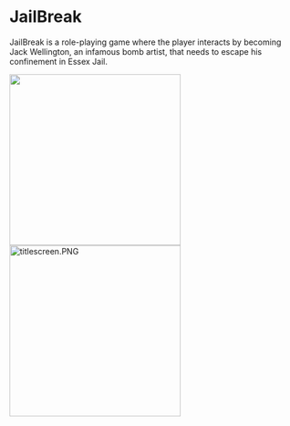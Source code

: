 <h1> JailBreak </h1>
<p> JailBreak is a role-playing game where the player interacts by becoming Jack Wellington, an infamous bomb artist, that needs to escape his confinement in Essex Jail.</p>
<img src "/m1awu/Game-JailBreak/master/titlescreen.PNG" width= "300" height= "300">





<img src="/m1awu/Game-JailBreak/blob/master/titlescreen.PNG?raw=true" alt="titlescreen.PNG" width="300" height="300">
